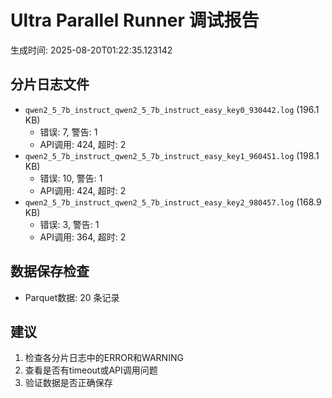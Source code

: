 # Ultra Parallel Runner 调试报告

生成时间: 2025-08-20T01:22:35.123142

## 分片日志文件

- `qwen2_5_7b_instruct_qwen2_5_7b_instruct_easy_key0_930442.log` (196.1 KB)
  - 错误: 7, 警告: 1
  - API调用: 424, 超时: 2
- `qwen2_5_7b_instruct_qwen2_5_7b_instruct_easy_key1_960451.log` (198.1 KB)
  - 错误: 10, 警告: 1
  - API调用: 424, 超时: 2
- `qwen2_5_7b_instruct_qwen2_5_7b_instruct_easy_key2_980457.log` (168.9 KB)
  - 错误: 3, 警告: 1
  - API调用: 364, 超时: 2

## 数据保存检查

- Parquet数据: 20 条记录

## 建议

1. 检查各分片日志中的ERROR和WARNING
2. 查看是否有timeout或API调用问题
3. 验证数据是否正确保存
